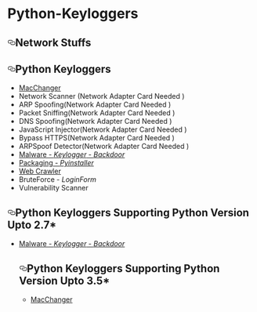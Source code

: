 # Python-Keyloggers
<h2><a id="user-content-scripts" class="anchor" aria-hidden="true" href="#scripts"><svg class="octicon octicon-link" viewBox="0 0 16 16" version="1.1" width="16" height="16" aria-hidden="true"><path fill-rule="evenodd" d="M4 9h1v1H4c-1.5 0-3-1.69-3-3.5S2.55 3 4 3h4c1.45 0 3 1.69 3 3.5 0 1.41-.91 2.72-2 3.25V8.59c.58-.45 1-1.27 1-2.09C10 5.22 8.98 4 8 4H4c-.98 0-2 1.22-2 2.5S3 9 4 9zm9-3h-1v1h1c1 0 2 1.22 2 2.5S13.98 12 13 12H9c-.98 0-2-1.22-2-2.5 0-.83.42-1.64 1-2.09V6.25c-1.09.53-2 1.84-2 3.25C6 11.31 7.55 13 9 13h4c1.45 0 3-1.69 3-3.5S14.5 6 13 6z"></path></svg></a>Network Stuffs </h2>

<h2><a id="user-content-scripts" class="anchor" aria-hidden="true" href="#scripts"><svg class="octicon octicon-link" viewBox="0 0 16 16" version="1.1" width="16" height="16" aria-hidden="true"><path fill-rule="evenodd" d="M4 9h1v1H4c-1.5 0-3-1.69-3-3.5S2.55 3 4 3h4c1.45 0 3 1.69 3 3.5 0 1.41-.91 2.72-2 3.25V8.59c.58-.45 1-1.27 1-2.09C10 5.22 8.98 4 8 4H4c-.98 0-2 1.22-2 2.5S3 9 4 9zm9-3h-1v1h1c1 0 2 1.22 2 2.5S13.98 12 13 12H9c-.98 0-2-1.22-2-2.5 0-.83.42-1.64 1-2.09V6.25c-1.09.53-2 1.84-2 3.25C6 11.31 7.55 13 9 13h4c1.45 0 3-1.69 3-3.5S14.5 6 13 6z"></path></svg></a>Python Keyloggers </h2>



<ul>
  <li><a href="https://github.com/adilshehzad786/Python-Keyloggers/tree/master/Macchanger">MacChanger</a></li> 
<li>Network Scanner (Network Adapter Card Needed )</li>
<li>ARP Spoofing(Network Adapter Card Needed )</li>
<li>Packet Sniffing(Network Adapter Card Needed )</li>
<li>DNS Spoofing(Network Adapter Card Needed )</li>
<li>JavaScript Injector(Network Adapter Card Needed )</li>
<li>Bypass HTTPS(Network Adapter Card Needed )</li>
<li>ARPSpoof Detector(Network Adapter Card Needed )</li>
<li><a href="https://github.com/adilshehzad786/Python-Keyloggers/tree/master/Malware%20-%20Keylogger%20-%20Backdoor">Malware - <em>Keylogger</em> - <em>Backdoor</em></a></li>
<li><a href="https://github.com/adilshehzad786/Python-Keyloggers/tree/master/Malware%20-%20Keylogger%20-%20Backdoor/Reverse%20Backdoor%20With%20Registry%20Control%20%26%20Uploading%20Downloading%20Features">Packaging - <em>Pyinstaller</em></a></li>
<li><a href="https://github.com/adilshehzad786/Python-Keyloggers/tree/master/WebCrawler%20Using%20Python/Finding%20SubDomain">Web Crawler</a></li>
<li>BruteForce - <em>LoginForm</em></li>
<li>Vulnerability Scanner</li>
</ul>
</article>
<h2><a id="user-content-scripts" class="anchor" aria-hidden="true" href="#scripts"><svg class="octicon octicon-link" viewBox="0 0 16 16" version="1.1" width="16" height="16" aria-hidden="true"><path fill-rule="evenodd" d="M4 9h1v1H4c-1.5 0-3-1.69-3-3.5S2.55 3 4 3h4c1.45 0 3 1.69 3 3.5 0 1.41-.91 2.72-2 3.25V8.59c.58-.45 1-1.27 1-2.09C10 5.22 8.98 4 8 4H4c-.98 0-2 1.22-2 2.5S3 9 4 9zm9-3h-1v1h1c1 0 2 1.22 2 2.5S13.98 12 13 12H9c-.98 0-2-1.22-2-2.5 0-.83.42-1.64 1-2.09V6.25c-1.09.53-2 1.84-2 3.25C6 11.31 7.55 13 9 13h4c1.45 0 3-1.69 3-3.5S14.5 6 13 6z"></path></svg></a>Python Keyloggers Supporting Python Version Upto 2.7* </h2>
<ul>
 <li><a href="https://github.com/adilshehzad786/Python-Keyloggers/tree/master/Malware%20-%20Keylogger%20-%20Backdoor">Malware - <em>Keylogger</em> - <em>Backdoor</em></a></li>
  
  <h2><a id="user-content-scripts" class="anchor" aria-hidden="true" href="#scripts"><svg class="octicon octicon-link" viewBox="0 0 16 16" version="1.1" width="16" height="16" aria-hidden="true"><path fill-rule="evenodd" d="M4 9h1v1H4c-1.5 0-3-1.69-3-3.5S2.55 3 4 3h4c1.45 0 3 1.69 3 3.5 0 1.41-.91 2.72-2 3.25V8.59c.58-.45 1-1.27 1-2.09C10 5.22 8.98 4 8 4H4c-.98 0-2 1.22-2 2.5S3 9 4 9zm9-3h-1v1h1c1 0 2 1.22 2 2.5S13.98 12 13 12H9c-.98 0-2-1.22-2-2.5 0-.83.42-1.64 1-2.09V6.25c-1.09.53-2 1.84-2 3.25C6 11.31 7.55 13 9 13h4c1.45 0 3-1.69 3-3.5S14.5 6 13 6z"></path></svg></a>Python Keyloggers Supporting Python Version Upto 3.5*  </h2>
<ul>
  <li><a href="https://github.com/adilshehzad786/Python-Keyloggers/tree/master/Macchanger">MacChanger</a></li> 
